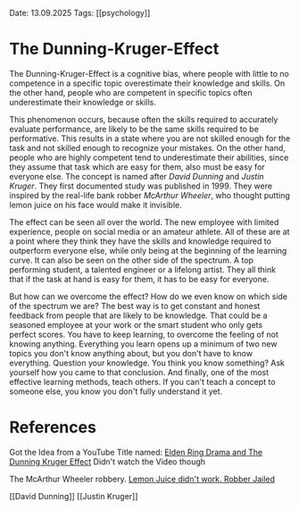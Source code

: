 Date: 13.09.2025
Tags: [[psychology]]

# The Dunning-Kruger-Effect

The Dunning-Kruger-Effect is a cognitive bias, where people with little to no competence in a
specific topic overestimate their knowledge and skills. On the other hand, people who are competent
in specific topics often underestimate their knowledge or skills.

This phenomenon occurs, because often the skills required to accurately evaluate performance, are
likely to be the same skills required to be performative. This results in a state where you are not
skilled enough for the task and not skilled enough to recognize your mistakes.
On the other hand, people who are highly competent tend to underestimate their abilities, since
they assume that task which are easy for them, also must be easy for everyone else.
The concept is named after *David Dunning* and *Justin Kruger*. They first documented study was
published in 1999. They were inspired by the real-life bank robber *McArthur Wheeler*, who thought
putting lemon juice on his face would make it invisible. 

The effect can be seen all over the world. The new employee with limited experience, people on
social media or an amateur athlete. All of these are at a point where they think they have the skills
and knowledge required to outperform everyone else, while only being at the beginning of the
learning curve. 
It can also be seen on the other side of the spectrum. A top performing student, a talented engineer
or  a lifelong artist. They all think that if the task at hand is easy for them, it has to be easy for
everyone.    

But how can we overcome the effect? How do we even know on which side of the spectrum we are?
The best way is to get constant and honest feedback from people that are likely to be knowledge.
That could be a seasoned employee at your work or the smart student who only gets perfect scores. 
You have to keep learning, to overcome the feeling of not knowing anything. Everything you learn
opens up a minimum of two new topics you don't know anything about, but you don't have to know everything. 
 Question your knowledge. You think you know something? Ask yourself how you came to that conclusion. 
And finally, one of the most effective learning methods, teach others. If you can't teach a concept to someone else, you know you don't
fully understand it yet. 
# References
Got the Idea from a YouTube Title named: [Elden Ring Drama and The Dunning Kruger Effect](https://www.youtube.com/watch?v=ucV6h7OxSso&pp=0gcJCckJAYcqIYzv)
Didn't watch the Video though

The McArthur Wheeler robbery.
[Lemon Juice didn't work. Robber Jailed](https://web.archive.org/web/20221016020645/https://www.newspapers.com/clip/111378933/lemon-juice-didnt-work-robber-jailed/)

[[David Dunning]]
[[Justin Kruger]]